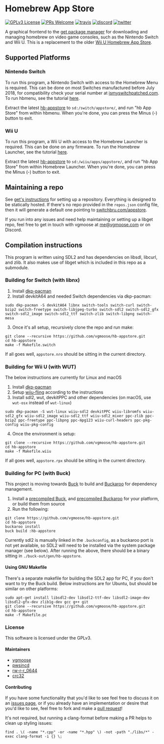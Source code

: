 # Homebrew App Store
[![GPLv3 License](https://img.shields.io/badge/license-GPLv3-blue.svg?style=flat-square)](https://opensource.org/licenses/GPL-3.0) [![PRs Welcome](https://img.shields.io/badge/PRs-welcome!-tomato.svg?style=flat-square)](http://makeapullrequest.com) [![travis](https://img.shields.io/travis/vgmoose/hb-appstore.svg?label=travis&style=flat-square)](https://travis-ci.org/vgmoose/hb-appstore) [![discord](https://img.shields.io/discord/339118412414582786.svg?color=blueviolet&label=discord&style=flat-square)](https://discordapp.com/invite/F2PKpEj) 	[![twitter](https://img.shields.io/twitter/follow/wiiubru.svg?label=twitter&style=flat-square)](https://twitter.com/wiiubru)

A graphical frontend to the [get package manager](https://github.com/vgmoose/libget) for downloading and managing homebrew on video game consoles, such as the Nintendo Switch and Wii U. This is a replacement to the older [Wii U Homebrew App Store](https://github.com/vgmoose/wiiu-hbas).

## Supported Platforms
### Nintendo Switch
To run this program, a Nintendo Switch with access to the Homebrew Menu is required. This can be done on most Switches manufactured before July 2018, for compatibility check your serial number at [ismyswitchpatched.com](https://ismyswitchpatched.com). To run hbmenu, see the tutorial [here](https://guide.sdsetup.com/).

Extract the latest [hb-appstore](https://github.com/vgmoose/hb-appstore/releases) to `sd:/switch/appstore/`, and run "hb App Store" from within hbmenu. When you're done, you can press the Minus (-) button to exit.

### Wii U
To run this program, a Wii U with access to the Homebrew Launcher is required. This can be done on any firmware. To run the Homebrew Launcher, see the tutorial [here](https://wiiu.hacks.guide).

Extract the latest [hb-appstore](https://github.com/vgmoose/hb-appstore/releases) to `sd:/wiiu/apps/appstore/`, and run "hb App Store" from within Homebrew Launcher. When you're done, you can press the Minus (-) button to exit.

## Maintaining a repo
See [get's instructions](https://github.com/vgmoose/get#setting-up-repos) for setting up a repository. Everything is designed to be statically hosted. If there's no repo provided in the `repos.json` config file, then it will generate a default one pointing to [switchbru.com/appstore](http://switchbru.com/appstore/).

If you run into any issues and need help maintaining or setting up a libget repo, feel free to get in touch with vgmoose at me@vgmoose.com or on Discord.

## Compilation instructions
This program is written using SDL2 and has dependencies on libsdl, libcurl, and zlib. It also makes use of libget which is included in this repo as a submodule.

### Building for Switch (with libnx)
1. Install [dkp-pacman](https://devkitpro.org/viewtopic.php?f=13&t=8702)
2. Install devkitA64 and needed Switch dependencies via dkp-pacman:
```
sudo dkp-pacman -S devkitA64 libnx switch-tools switch-curl switch-bzip2 switch-freetype switch-libjpeg-turbo switch-sdl2 switch-sdl2_gfx switch-sdl2_image switch-sdl2_ttf switch-zlib switch-libpng switch-mesa
```
3. Once it's all setup, recursively clone the repo and run make:
```
git clone --recursive https://github.com/vgmoose/hb-appstore.git
cd hb-appstore
make -f Makefile.switch
```

If all goes well, `appstore.nro` should be sitting in the current directory.

### Building for Wii U (with WUT)
The below instructions are currently for Linux and macOS
1. Install [dkp-pacman](https://devkitpro.org/viewtopic.php?f=13&t=8702)
2. Setup [wiiu-fling](https://gitlab.com/QuarkTheAwesome/wiiu-fling#wiiu-fling) according to the instructions
3. Install sdl2, wut, devkitPPC and other dependencies (on macOS, use `wut-osx` instead of `wut-linux`)
```
sudo dkp-pacman -S wut-linux wiiu-sdl2 devkitPPC wiiu-libromfs wiiu-sdl2_gfx wiiu-sdl2_image wiiu-sdl2_ttf wiiu-sdl2_mixer ppc-zlib ppc-bzip2 ppc-freetype ppc-libpng ppc-mpg123 wiiu-curl-headers ppc-pkg-config wiiu-pkg-config
```
4. Once the environment is setup:
```
git clone --recursive https://github.com/vgmoose/hb-appstore.git
cd hb-appstore
make -f Makefile.wiiu
```

If all goes well, `appstore.rpx` should be sitting in the current directory.

### Building for PC (with Buck)
This project is moving towards [Buck](https://github.com/facebook/buck) to build and [Buckaroo](https://github.com/LoopPerfect/buckaroo/) for dependency management.

1. Install a [precompiled Buck](https://github.com/facebook/buck/releases), and [precompiled Buckaroo](https://github.com/LoopPerfect/buckaroo/releases) for your platform, or build them from source
2. Run the following:
```
git clone https://github.com/vgmoose/hb-appstore.git
cd hb-appstore
buckaroo install
buck build :hb-appstore
```

Currently sdl2 is manually linked in the `.buckconfig`, as a buckaroo port is not yet available, so SDL2 will need to be installed via the system package manager (see below). After running the above, there should be a binary sitting in `./buck-out/gen/hb-appstore`.

#### Using GNU Makefile
There's a separate makefile for building the SDL2 app for PC, if you don't want to try the Buck build. Below instructions are for Ubuntu, but should be similar on other platforms:
```
sudo apt-get install libsdl2-dev libsdl2-ttf-dev libsdl2-image-dev libsdl2-gfx-dev zlib1g-dev gcc g++ git
git clone --recursive https://github.com/vgmoose/hb-appstore.git
cd hb-appstore
make -f Makefile.pc
```

### License
This software is licensed under the GPLv3.

#### Maintainers
- [vgmoose](https://github.com/vgmoose)
- [pwsincd](https://github.com/pwsincd)
- [rw-r-r_0644](https://github.com/rw-r-r-0644)
- [crc32](https://github.com/crc-32)

#### Contributing
If you have some functionality that you'd like to see feel free to discuss it on an [issues page](https://github.com/vgmoose/hb-appstore/issues), or if you already have an implementation or desire that you'd like to see, feel free to fork and make a [pull request](https://github.com/vgmoose/hb-appstore/pulls)!

It's not required, but running a clang-format before making a PR helps to clean up styling issues:
```
find . \( -name "*.cpp" -or -name "*.hpp" \) -not -path "./libs/*" -exec clang-format -i {} \;
```

